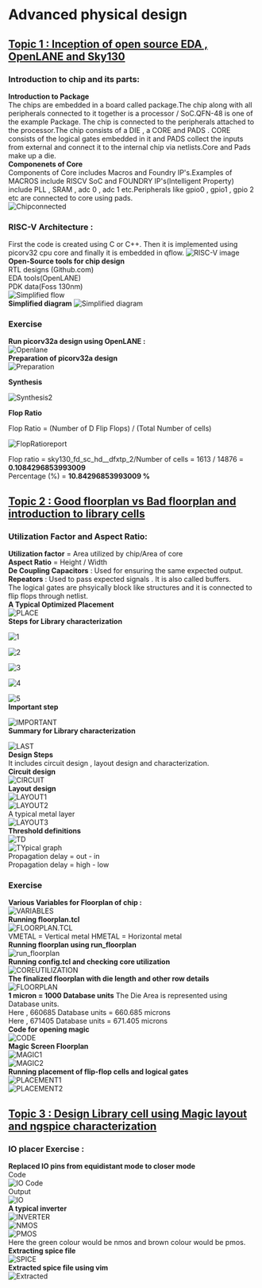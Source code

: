 # Advanced physical design
## <ins>Topic 1 : Inception of open source EDA , OpenLANE and Sky130</ins>
### Introduction to chip and its parts: 
**Introduction to Package**  
 The chips are embedded in a board called package.The chip along with all peripherals connected to it together is a processor / SoC.QFN-48 is one of the example Package.
The chip is connected to the peripherals attached to the processor.The chip consists of a DIE , a CORE and PADS . CORE consists of the logical gates embedded in it and PADS collect the inputs from external and connect it to the internal chip via netlists.Core and Pads make up a die.  
**Componenets of Core**  
Components of Core includes Macros and Foundry IP's.Examples of MACROS include RISCV SoC and FOUNDRY IP's(Intelligent Property) include PLL , SRAM , adc 0 , adc 1 etc.Peripherals like gpio0 , gpio1 , gpio 2 etc are connected to core using pads.  
![Chipconnected](<Screenshot 2025-01-29 201010.png>)
### RISC-V Architecture :
First the code is created using C or C++. Then it is implemented using picorv32 cpu core and finally it is embedded in qflow.
![RISC-V image](<Screenshot2 2025-01-29 205044.png>)
**Open-Source tools for chip design**  
RTL designs (Github.com)  
EDA tools(OpenLANE)  
PDK data(Foss 130nm)  
![Simplified flow](<Screenshot3 2025-01-29 210408.png>)  
**Simplified diagram**
![Simplified diagram](<Screenshot4 2025-01-29 210730.png>)  
### Exercise    
**Run picorv32a design using OpenLANE :**   
![Openlane](<Screenshotopen 2025-01-29 211519.png>)  
**Preparation of picorv32a design**  
![Preparation](<Screenshotprep 2025-01-29 212118.png>)  

**Synthesis**

![Synthesis2](<Screenshotsynt 2025-01-29 212800.png>)

**Flop Ratio**

Flop Ratio = (Number of D Flip Flops) / (Total Number of cells)  
  
![FlopRatioreport](<Screenshotflip 2025-01-29 213630.png>)  
   
   Flop ratio = sky130_fd_sc_hd__dfxtp_2/Number of cells = 1613 / 14876 = **0.1084296853993009**  
   Percentage (%) = **10.84296853993009 %**  
## <ins>Topic 2 : Good floorplan vs Bad floorplan and introduction to library cells</ins>   
### Utilization Factor and Aspect Ratio:  
**Utilization factor** = Area utilized by chip/Area of core   
**Aspect Ratio** = Height / Width   
**De Coupling Capacitors** : Used for ensuring the same expected output.  
**Repeators** : Used to pass expected signals . It is also called buffers.  
The logical gates are phsyically block like structures and it is connected to flip flops through netlist.  
**A Typical Optimized Placement**  
![PLACE](<Screenshottyp 2025-01-31 220024.png>)  
**Steps for Library characterization** 
  
![1](<Screenshot 12025-01-31 220258.png>)  
  
![2](<Screenshot2 2025-01-31 220409.png>)  
   
![3](<Screenshot3 2025-01-31 220446.png>)  
  
![4](<Screenshot4 2025-01-31 220553.png>)  
  
![5](<Screenshot5 2025-01-31 220640.png>)  
**Important step**  
  
![IMPORTANT](<Screenshotimportant 2025-01-31 211020.png>)  
**Summary for Library characterization**  
  
![LAST](<Screenshot l2025-01-31 220811.png>)  
**Design Steps**  
It includes circuit design , layout design and characterization.  
**Circuit design**  
![CIRCUIT](<Screenshotcircuit 2025-02-01 155412.png>)  
**Layout design**  
![LAYOUT1](<Screenshot j2025-02-01 155542.png>)   
![LAYOUT2](<Screenshotk 2025-02-01 155642.png>)  
A typical metal layer   
![LAYOUT3](<Screenshot l2025-02-01 155839.png>)  
**Threshold definitions**  
![TD](<Screenshot 2025-02-01 160401.png>)  
![TYpical graph](<Screenshot 2025-02-01 160510.png>)  
Propagation delay = out - in  
Propagation delay = high - low  

### Exercise   
**Various Variables for Floorplan of chip :**   
![VARIABLES](<Screenshotreadme 2025-01-30 211225.png>)  
**Running floorplan.tcl**  
![FLOORPLAN.TCL](<Screenshotflotcl 2025-01-30 211610.png>)  
VMETAL = Vertical metal
HMETAL = Horizontal metal  
**Running floorplan using run_floorplan**  
![run_floorplan](<Screenshotf1 2025-01-30 212811.png>)  
**Running config.tcl and checking core utilization**  
![COREUTILIZATION](<Screenshottcl 2025-01-30 214547.png>)  
**The finalized floorplan with die length and other row details**  
![FLOORPLAN](<Screenshotfloorplan 2025-01-30 215015.png>)  
**1 micron = 1000 Database units** 
The Die Area is represented using Database units.   
Here , 660685 Database units = 660.685 microns  
Here , 671405 Database units = 671.405 microns  
**Code for opening magic**  
![CODE](<Screenshot 2025-01-30 21594422.png>)  
**Magic Screen Floorplan**  
![MAGIC1](<Screenshotmagic1 2025-01-30 220141.png>)  
![MAGIC2](<Screenshomt 2025-01-30 220505.png>)  
**Running placement of flip-flop cells and logical gates**  
![PLACEMENT1](<Screenshotpla 2025-01-31 213730.png>)  
![PLACEMENT2](<Screenshotpla1 2025-01-31 214745.png>)   
  
  ## <ins>Topic 3 : Design Library cell using Magic layout and ngspice characterization</ins>  
  ### IO placer Exercise :  
  **Replaced IO pins from equidistant mode to closer mode**  
  Code  
  ![IO Code](<Screenshot g2025-02-01 162832.png>)  
  Output  
  ![IO](<Screenshotm 2025-02-01 162559.png>)  
  **A typical inverter**  
  ![INVERTER](image.png)  
  ![NMOS](<Screenshot 2025-02-01 174834.png>)   
  ![PMOS](<Screenshot 2025-02-01 174948.png>)  
  Here the green colour would be nmos and brown colour would be pmos.  
  **Extracting spice file**  
  ![SPICE](<Screenshot 2025-02-01 180023.png>)   
  **Extracted spice file using vim**  
  ![Extracted](<Screenshot 2025-02-01 180249.png>)




